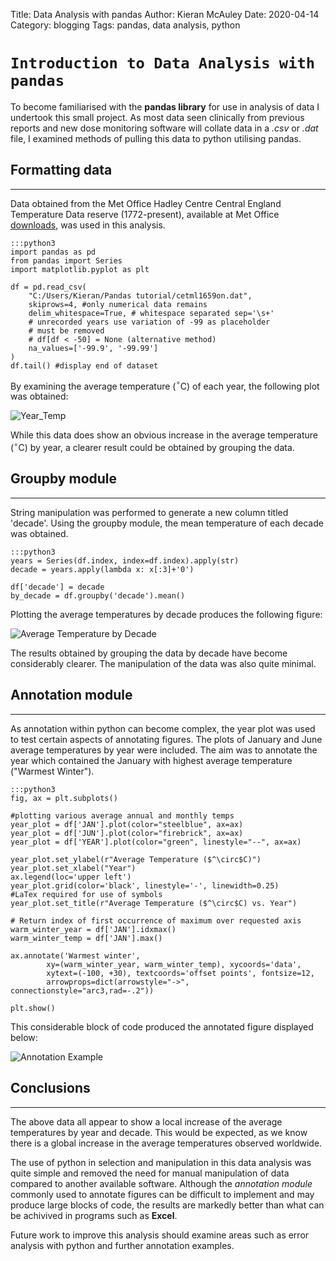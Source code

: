 Title: Data Analysis with pandas
Author: Kieran McAuley
Date: 2020-04-14
Category: blogging
Tags: pandas, data analysis, python

# ``Introduction to Data Analysis with pandas``
To become familiarised with the **pandas library** for use in analysis of data I undertook this small project. As most data seen clinically from previous reports and new dose monitoring software will collate data in a *.csv* or *.dat* file, I examined methods of pulling this data to python utilising pandas. 

## Formatting data
---  
Data obtained from the Met Office Hadley Centre Central England Temperature Data reserve (1772-present), available at Met Office [downloads](https://www.metoffice.gov.uk/hadobs/hadcet/data/download.html), was used in this analysis. 

    :::python3
    import pandas as pd
    from pandas import Series
    import matplotlib.pyplot as plt

    df = pd.read_csv(
        "C:/Users/Kieran/Pandas tutorial/cetml1659on.dat",
        skiprows=4, #only numerical data remains
        delim_whitespace=True, # whitespace separated sep='\s+'
        # unrecorded years use variation of -99 as placeholder
        # must be removed
        # df[df < -50] = None (alternative method)
        na_values=['-99.9', '-99.99'] 
    ) 
    df.tail() #display end of dataset

By examining the average temperature ($^\circ$C) of each year, the following plot was obtained:

![Year_Temp]({static}/img/average_year.png)

While this data does show an obvious increase in the average temperature ($^\circ$C) by year, a clearer result could be obtained by grouping the data.

## Groupby module
---
String manipulation was performed to generate a new column titled 'decade'. Using the groupby module, the mean temperature of each decade was obtained. 

    :::python3
    years = Series(df.index, index=df.index).apply(str)
    decade = years.apply(lambda x: x[:3]+'0')

    df['decade'] = decade
    by_decade = df.groupby('decade').mean()

Plotting the average temperatures by decade produces the following figure: 

![Average Temperature by Decade]({static}/img/average_decade.png)

The results obtained by grouping the data by decade have become considerably clearer. The manipulation of the data was also quite minimal.

## Annotation module
---  

As annotation within python can become complex, the year plot was used to test certain aspects of annotating figures. The plots of January and June average temperatures by year were included. The aim was to annotate the year which contained the January with highest average temperature ("Warmest Winter"). 

    :::python3
    fig, ax = plt.subplots()

    #plotting various average annual and monthly temps
    year_plot = df['JAN'].plot(color="steelblue", ax=ax)
    year_plot = df['JUN'].plot(color="firebrick", ax=ax)
    year_plot = df['YEAR'].plot(color="green", linestyle="--", ax=ax)

    year_plot.set_ylabel(r"Average Temperature ($^\circ$C)")
    year_plot.set_xlabel("Year")
    ax.legend(loc='upper left')
    year_plot.grid(color='black', linestyle='-', linewidth=0.25)
    #LaTex required for use of symbols
    year_plot.set_title(r"Average Temperature ($^\circ$C) vs. Year")

    # Return index of first occurrence of maximum over requested axis
    warm_winter_year = df['JAN'].idxmax()
    warm_winter_temp = df['JAN'].max()

    ax.annotate('Warmest winter',
            xy=(warm_winter_year, warm_winter_temp), xycoords='data',
            xytext=(-100, +30), textcoords='offset points', fontsize=12,
            arrowprops=dict(arrowstyle="->", connectionstyle="arc3,rad=-.2"))

    plt.show()

This considerable block of code produced the annotated figure displayed below:

![Annotation Example]({static}/img/annotation.png)

## Conclusions
---

The above data all appear to show a local increase of the average temperatures by year and decade. This would be expected, as we know there is a global increase in the average temperatures observed worldwide.

The use of python in selection and manipulation in this data analysis was quite simple and removed the need for manual manipulation of data compared to another available software. Although the *annotation module* commonly used to annotate figures can be difficult to implement and may produce large blocks of code, the results are markedly better than what can be achivived in programs such as **Excel**. 

Future work to improve this analysis should examine areas such as error analysis with python and further annotation examples. 